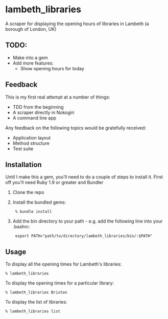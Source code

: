 lambeth_libraries
=================

A scraper for displaying the opening hours of libraries in Lambeth (a borough of London, UK)

TODO:
-----

* Make into a gem
* Add more features:
    * Show opening hours for today

Feedback
--------
This is my first real attempt at a number of things:

  * TDD from the beginning
  * A scraper directly in Nokogiri
  * A command line app
  
Any feedback on the following topics would be gratefully received:

  * Application layout
  * Method structure
  * Test suite 

Installation
-------------
 
Until I make this a gem, you'll need to do a couple of steps to install it. First off you'll need Ruby 1.9 or greater and Bundler

1. Clone the repo
2. Install the bundled gems:

        % bundle install
    
3. Add the bin directory to your path - e.g. add the following line into your .bashrc:

        export PATH="path/to/directory/lambeth_libraries/bin/:$PATH"
   
Usage
------

To display all the opening times for Lambeth's libraries:

    % lambeth_libraries
    
To display the opening times for a particular library:

    % lambeth_libraries Brixton
    
To display the list of libraries:

    % lambeth_libraries list